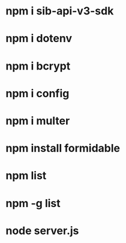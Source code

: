 # npm i sib-api-v3-sdk

# npm i dotenv

# npm i bcrypt

# npm i config

# npm i multer

# npm install formidable
# npm list

# npm -g list

# node server.js

